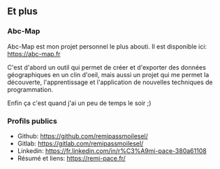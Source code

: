 ## Et plus

### Abc-Map

Abc-Map est mon projet personnel le plus abouti. Il est disponible ici: https://abc-map.fr

C'est d'abord un outil qui permet de créer et d'exporter des données géographiques en un clin d'oeil, mais aussi un
projet qui me permet la découverte, l'apprentissage et l'application de nouvelles techniques de programmation.

Enfin ça c'est quand j'ai un peu de temps le soir ;)

### Profils publics

- Github: https://github.com/remipassmoilesel/
- Gitlab: https://gitlab.com/remipassmoilesel/
- Linkedin: https://fr.linkedin.com/in/r%C3%A9mi-pace-380a61108
- Résumé et liens: https://remi-pace.fr/
